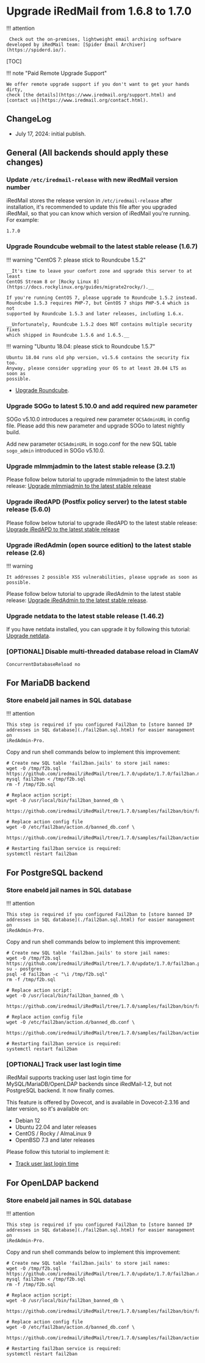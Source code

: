 # Upgrade iRedMail from 1.6.8 to 1.7.0

!!! attention

	 Check out the on-premises, lightweight email archiving software developed by iRedMail team: [Spider Email Archiver](https://spiderd.io/).

[TOC]

!!! note "Paid Remote Upgrade Support"

    We offer remote upgrade support if you don't want to get your hands dirty,
    check [the details](https://www.iredmail.org/support.html) and
    [contact us](https://www.iredmail.org/contact.html).

## ChangeLog

- July 17, 2024: initial publish.

## General (All backends should apply these changes)

### Update `/etc/iredmail-release` with new iRedMail version number

iRedMail stores the release version in `/etc/iredmail-release` after
installation, it's recommended to update this file after you upgraded iRedMail,
so that you can know which version of iRedMail you're running. For example:

```
1.7.0
```

### Upgrade Roundcube webmail to the latest stable release (1.6.7)

!!! warning "CentOS 7: please stick to Roundcube 1.5.2"

    __It's time to leave your comfort zone and upgrade this server to at least
    CentOS Stream 8 or [Rocky Linux 8](https://docs.rockylinux.org/guides/migrate2rocky/).__

    If you're running CentOS 7, please upgrade to Roundcube 1.5.2 instead.
    Roundcube 1.5.3 requires PHP-7, but CentOS 7 ships PHP-5.4 which is not
    supported by Roundcube 1.5.3 and later releases, including 1.6.x.

    __Unfortunately, Roundcube 1.5.2 does NOT contains multiple security fixes
    which shipped in Roundcube 1.5.6 and 1.6.5.__

!!! warning "Ubuntu 18.04: please stick to Roundcube 1.5.7"

    Ubuntu 18.04 runs old php version, v1.5.6 contains the security fix too.
    Anyway, please consider upgrading your OS to at least 20.04 LTS as soon as
    possible.

* [Upgrade Roundcube](https://github.com/roundcube/roundcubemail/wiki/Upgrade).

### Upgrade SOGo to latest 5.10.0 and add required new parameter

SOGo v5.10.0 introduces a required new parameter `OCSAdminURL` in config file.
Please add this new parameter and upgrade SOGo to latest nightly build.

Add new parameter `OCSAdminURL` in sogo.conf for the new SQL table `sogo_admin` introduced in SOGo v5.10.0.

### Upgrade mlmmjadmin to the latest stable release (3.2.1)

Please follow below tutorial to upgrade mlmmjadmin to the latest stable release:
[Upgrade mlmmjadmin to the latest stable release](./upgrade.mlmmjadmin.html)

### Upgrade iRedAPD (Postfix policy server) to the latest stable release (5.6.0)

Please follow below tutorial to upgrade iRedAPD to the latest stable release:
[Upgrade iRedAPD to the latest stable release](./upgrade.iredapd.html)

### Upgrade iRedAdmin (open source edition) to the latest stable release (2.6)

!!! warning

    It addresses 2 possible XSS vulnerabilities, please upgrade as soon as possible.

Please follow below tutorial to upgrade iRedAdmin to the latest stable release:
[Upgrade iRedAdmin to the latest stable release](./migrate.or.upgrade.iredadmin.html).

### Upgrade netdata to the latest stable release (1.46.2)

If you have netdata installed, you can upgrade it by following this tutorial:
[Upgrade netdata](./upgrade.netdata.html).

### [OPTIONAL] Disable multi-threaded database reload in ClamAV

```
ConcurrentDatabaseReload no
```

## For MariaDB backend

### Store enabeld jail names in SQL database

!!! attention

    This step is required if you configured Fail2ban to [store banned IP
    addresses in SQL database](./fail2ban.sql.html) for easier management on
    iRedAdmin-Pro.

Copy and run shell commands below to implement this improvement:
```
# Create new SQL table 'fail2ban.jails' to store jail names:
wget -O /tmp/f2b.sql https://github.com/iredmail/iRedMail/tree/1.7.0/update/1.7.0/fail2ban.mysql
mysql fail2ban < /tmp/f2b.sql
rm -f /tmp/f2b.sql

# Replace action script:
wget -O /usr/local/bin/fail2ban_banned_db \
    https://github.com/iredmail/iRedMail/tree/1.7.0/samples/fail2ban/bin/fail2ban_banned_db

# Replace action config file
wget -O /etc/fail2ban/action.d/banned_db.conf \
    https://github.com/iredmail/iRedMail/tree/1.7.0/samples/fail2ban/action.d/banned_db.conf

# Restarting fail2ban service is required:
systemctl restart fail2ban
```

## For PostgreSQL backend

### Store enabeld jail names in SQL database

!!! attention

    This step is required if you configured Fail2ban to [store banned IP
    addresses in SQL database](./fail2ban.sql.html) for easier management on
    iRedAdmin-Pro.

Copy and run shell commands below to implement this improvement:
```
# Create new SQL table 'fail2ban.jails' to store jail names:
wget -O /tmp/f2b.sql https://github.com/iredmail/iRedMail/tree/1.7.0/update/1.7.0/fail2ban.pgsql
su - postgres
psql -d fail2ban -c "\i /tmp/f2b.sql"
rm -f /tmp/f2b.sql

# Replace action script:
wget -O /usr/local/bin/fail2ban_banned_db \
    https://github.com/iredmail/iRedMail/tree/1.7.0/samples/fail2ban/bin/fail2ban_banned_db

# Replace action config file
wget -O /etc/fail2ban/action.d/banned_db.conf \
    https://github.com/iredmail/iRedMail/tree/1.7.0/samples/fail2ban/action.d/banned_db.conf

# Restarting fail2ban service is required:
systemctl restart fail2ban
```

### [OPTIONAL] Track user last login time

iRedMail supports tracking user last login time for MySQL/MariaDB/OpenLDAP
backends since iRedMail-1.2, but not PostgreSQL backend. It now finally comes.

This feature is offered by Dovecot, and is available in Dovecot-2.3.16 and
later version, so it's available on:

- Debian 12
- Ubuntu 22.04 and later releases
- CentOS / Rocky / AlmaLinux 9
- OpenBSD 7.3 and later releases

Please follow this tutorial to implement it:

- [Track user last login time](https://docs.iredmail.org/track.user.last.login.html)

## For OpenLDAP backend

### Store enabeld jail names in SQL database

!!! attention

    This step is required if you configured Fail2ban to [store banned IP
    addresses in SQL database](./fail2ban.sql.html) for easier management on
    iRedAdmin-Pro.

Copy and run shell commands below to implement this improvement:
```
# Create new SQL table 'fail2ban.jails' to store jail names:
wget -O /tmp/f2b.sql https://github.com/iredmail/iRedMail/tree/1.7.0/update/1.7.0/fail2ban.mysql
mysql fail2ban < /tmp/f2b.sql
rm -f /tmp/f2b.sql

# Replace action script:
wget -O /usr/local/bin/fail2ban_banned_db \
    https://github.com/iredmail/iRedMail/tree/1.7.0/samples/fail2ban/bin/fail2ban_banned_db

# Replace action config file
wget -O /etc/fail2ban/action.d/banned_db.conf \
    https://github.com/iredmail/iRedMail/tree/1.7.0/samples/fail2ban/action.d/banned_db.conf

# Restarting fail2ban service is required:
systemctl restart fail2ban
```
